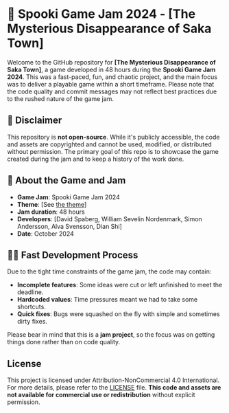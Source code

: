# 🎃 Spooki Game Jam 2024 - [The Mysterious Disappearance of Saka Town]

Welcome to the GitHub repository for **[The Mysterious Disappearance of Saka Town]**, a game developed in 48 hours during the **Spooki Game Jam 2024**. This was a fast-paced, fun, and chaotic project, and the main focus was to deliver a playable game within a short timeframe. Please note that the code quality and commit messages may not reflect best practices due to the rushed nature of the game jam.

## 🚨 Disclaimer
This repository is **not open-source**. While it's publicly accessible, the code and assets are copyrighted and cannot be used, modified, or distributed without permission. The primary goal of this repo is to showcase the game created during the jam and to keep a history of the work done.

## 👻 About the Game and Jam
- **Game Jam**: Spooki Game Jam 2024
- **Theme**: [See [the theme](./the_theme.png)]
- **Jam duration**: 48 hours
- **Developers**: [David Spaberg, William Sevelin Nordenmark, Simon Andersson, Alva Svensson, Dian Shi]
- **Date**: October 2024

## 🏃‍♂️ Fast Development Process
Due to the tight time constraints of the game jam, the code may contain:
- **Incomplete features**: Some ideas were cut or left unfinished to meet the deadline.
- **Hardcoded values**: Time pressures meant we had to take some shortcuts.
- **Quick fixes**: Bugs were squashed on the fly with simple and sometimes dirty fixes.
  
Please bear in mind that this is a **jam project**, so the focus was on getting things done rather than on code quality.

## License
This project is licensed under Attribution-NonCommercial 4.0 International. For more details, please refer to the [LICENSE](./LICENSE.txt) file. **This code and assets are not available for commercial use or redistribution** without explicit permission.
